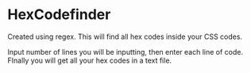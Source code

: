 # HexCodefinder
Created using regex. This will find all hex codes inside your CSS codes.

Input number of lines you will be inputting, then enter each line of code. FInally you will get all your hex codes in a text file.
